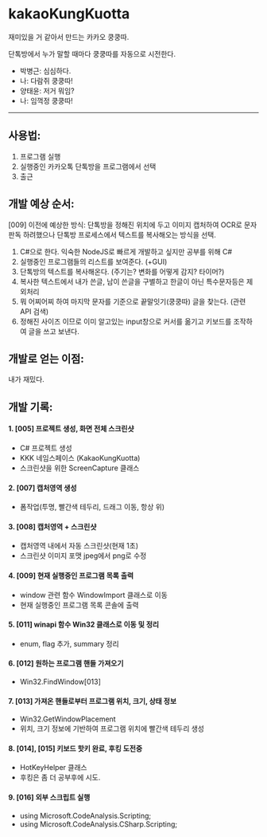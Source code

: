 # kakaoKungKuotta
재미있을 거 같아서 만드는 카카오 쿵쿵따.

단톡방에서 누가 말할 때마다 쿵쿵따를 자동으로 시전한다.
- 박병근: 심심하다.
- 나: 다람쥐 쿵쿵따!
- 양태윤: 저거 뭐임?
- 나: 임꺽정 쿵쿵따!

---

## 사용법:
1. 프로그램 실행
2. 실행중인 카카오톡 단톡방을 프로그램에서 선택
3. 출근

## 개발 예상 순서:
[009] 이전에 예상한 방식: 단톡방을 정해진 위치에 두고 이미지 캡처하여 OCR로 문자 판독 하려했으나 단톡방 프로세스에서 텍스트를 복사해오는 방식을 선택.

1. C#으로 한다. 익숙한 NodeJS로 빠르게 개발하고 싶지만 공부를 위해 C#
2. 실행중인 프로그램들의 리스트를 보여준다. (+GUI)
3. 단톡방의 텍스트를 복사해온다. (주기는? 변화를 어떻게 감지? 타이머?)
4. 복사한 텍스트에서 내가 쓴글, 남이 쓴글을 구별하고 한글이 아닌 특수문자등은 제외처리
5. 뭐 어찌어찌 하여 마지막 문자를 기준으로 끝말잇기(쿵쿵따) 글을 찾는다. (관련 API 검색)
6. 정해진 사이즈 이므로 이미 알고있는 input창으로 커서를 옮기고 키보드를 조작하여 글을 쓰고 보낸다.

## 개발로 얻는 이점:
내가 재밌다.

## 개발 기록:
#### 1. [005] 프로젝트 생성, 화면 전체 스크린샷
- C# 프로젝트 생성
- KKK 네임스페이스 (KakaoKungKuotta)
- 스크린샷을 위한 ScreenCapture 클래스

#### 2. [007] 캡처영역 생성

- 폼작업(투명, 빨간색 테두리, 드래그 이동, 항상 위)

#### 3. [008] 캡처영역 + 스크린샷

- 캡처영역 내에서 자동 스크린샷(현재 1초)
- 스크린샷 이미지 포맷 jpeg에서 png로 수정

#### 4. [009] 현재 실행중인 프로그램 목록 출력

- window 관련 함수 WindowImport 클래스로 이동
- 현재 실행중인 프로그램 목록 콘솔에 출력

#### 5. [011] winapi 함수 Win32 클래스로 이동 및 정리

- enum, flag 추가, summary 정리

#### 6. [012] 원하는 프로그램 핸들 가져오기

- Win32.FindWindow[013]

#### 7. [013] 가져온 핸들로부터 프로그램 위치, 크기, 상태 정보

- Win32.GetWindowPlacement
- 위치, 크기 정보에 기반하여 프로그램 위치에 빨간색 테두리 생성

#### 8. [014], [015] 키보드 핫키 완료, 후킹 도전중

- HotKeyHelper 클래스
- 후킹은 좀 더 공부후에 시도.

#### 9. [016] 외부 스크립트 실행

- using Microsoft.CodeAnalysis.Scripting;
- using Microsoft.CodeAnalysis.CSharp.Scripting;